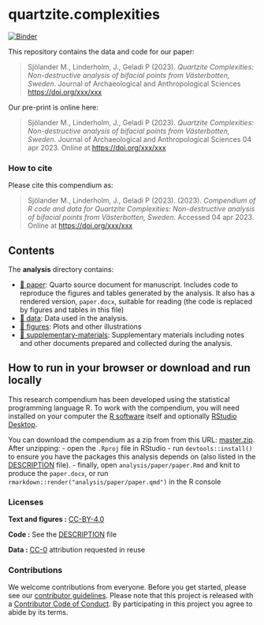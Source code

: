 
<!-- README.md is generated from README.Rmd. Please edit that file -->

# quartzite.complexities

[![Binder](https://mybinder.org/badge_logo.svg)](https://mybinder.org/v2/gh/MattiasSealander/quartzite.complexities/master?urlpath=rstudio)

This repository contains the data and code for our paper:

> Sjölander M., Linderholm, J., Geladi P (2023). *Quartzite
> Complexities: Non-destructive analysis of bifacial points from
> Västerbotten, Sweden*. Journal of Archaeological and Anthropological
> Sciences <https://doi.org/xxx/xxx>

Our pre-print is online here:

> Sjölander M., Linderholm, J., Geladi P (2023). *Quartzite
> Complexities: Non-destructive analysis of bifacial points from
> Västerbotten, Sweden*. Journal of Archaeological and Anthropological
> Sciences 04 apr 2023. Online at <https://doi.org/xxx/xxx>

### How to cite

Please cite this compendium as:

> Sjölander M., Linderholm, J., Geladi P (2023). (2023). *Compendium of
> R code and data for Quartzite Complexities: Non-destructive analysis
> of bifacial points from Västerbotten, Sweden*. Accessed 04 apr 2023.
> Online at <https://doi.org/xxx/xxx>

## Contents

The **analysis** directory contains:

- [:file_folder: paper](/analysis/paper): Quarto source document for
  manuscript. Includes code to reproduce the figures and tables
  generated by the analysis. It also has a rendered version,
  `paper.docx`, suitable for reading (the code is replaced by figures
  and tables in this file)
- [:file_folder: data](/analysis/data): Data used in the analysis.
- [:file_folder: figures](/analysis/figures): Plots and other
  illustrations
- [:file_folder:
  supplementary-materials](/analysis/supplementary-materials):
  Supplementary materials including notes and other documents prepared
  and collected during the analysis.

## How to run in your browser or download and run locally

This research compendium has been developed using the statistical
programming language R. To work with the compendium, you will need
installed on your computer the [R
software](https://cloud.r-project.org/) itself and optionally [RStudio
Desktop](https://rstudio.com/products/rstudio/download/).

You can download the compendium as a zip from from this URL:
[master.zip](/archive/master.zip). After unzipping: - open the `.Rproj`
file in RStudio - run `devtools::install()` to ensure you have the
packages this analysis depends on (also listed in the
[DESCRIPTION](/DESCRIPTION) file). - finally, open
`analysis/paper/paper.Rmd` and knit to produce the `paper.docx`, or run
`rmarkdown::render("analysis/paper/paper.qmd")` in the R console

### Licenses

**Text and figures :**
[CC-BY-4.0](http://creativecommons.org/licenses/by/4.0/)

**Code :** See the [DESCRIPTION](DESCRIPTION) file

**Data :** [CC-0](http://creativecommons.org/publicdomain/zero/1.0/)
attribution requested in reuse

### Contributions

We welcome contributions from everyone. Before you get started, please
see our [contributor guidelines](CONTRIBUTING.md). Please note that this
project is released with a [Contributor Code of Conduct](CONDUCT.md). By
participating in this project you agree to abide by its terms.
